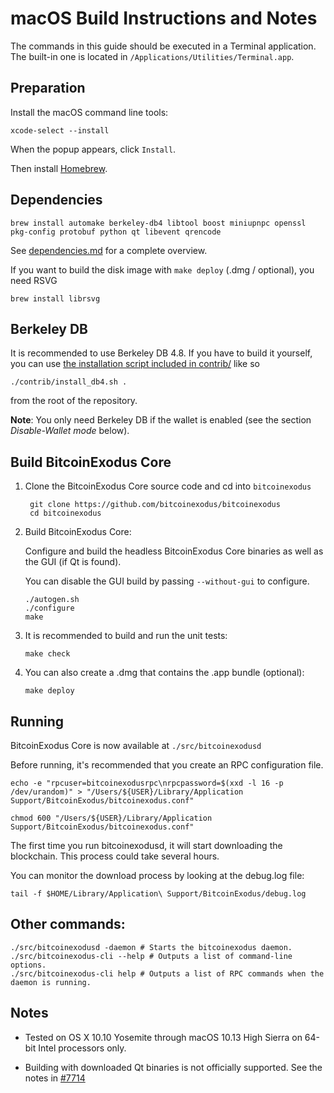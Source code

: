 macOS Build Instructions and Notes
====================================
The commands in this guide should be executed in a Terminal application.
The built-in one is located in `/Applications/Utilities/Terminal.app`.

Preparation
-----------
Install the macOS command line tools:

`xcode-select --install`

When the popup appears, click `Install`.

Then install [Homebrew](https://brew.sh).

Dependencies
----------------------

    brew install automake berkeley-db4 libtool boost miniupnpc openssl pkg-config protobuf python qt libevent qrencode

See [dependencies.md](dependencies.md) for a complete overview.

If you want to build the disk image with `make deploy` (.dmg / optional), you need RSVG

    brew install librsvg

Berkeley DB
-----------
It is recommended to use Berkeley DB 4.8. If you have to build it yourself,
you can use [the installation script included in contrib/](/contrib/install_db4.sh)
like so

```shell
./contrib/install_db4.sh .
```

from the root of the repository.

**Note**: You only need Berkeley DB if the wallet is enabled (see the section *Disable-Wallet mode* below).

Build BitcoinExodus Core
------------------------

1. Clone the BitcoinExodus Core source code and cd into `bitcoinexodus`

        git clone https://github.com/bitcoinexodus/bitcoinexodus
        cd bitcoinexodus

2.  Build BitcoinExodus Core:

    Configure and build the headless BitcoinExodus Core binaries as well as the GUI (if Qt is found).

    You can disable the GUI build by passing `--without-gui` to configure.

        ./autogen.sh
        ./configure
        make

3.  It is recommended to build and run the unit tests:

        make check

4.  You can also create a .dmg that contains the .app bundle (optional):

        make deploy

Running
-------

BitcoinExodus Core is now available at `./src/bitcoinexodusd`

Before running, it's recommended that you create an RPC configuration file.

    echo -e "rpcuser=bitcoinexodusrpc\nrpcpassword=$(xxd -l 16 -p /dev/urandom)" > "/Users/${USER}/Library/Application Support/BitcoinExodus/bitcoinexodus.conf"

    chmod 600 "/Users/${USER}/Library/Application Support/BitcoinExodus/bitcoinexodus.conf"

The first time you run bitcoinexodusd, it will start downloading the blockchain. This process could take several hours.

You can monitor the download process by looking at the debug.log file:

    tail -f $HOME/Library/Application\ Support/BitcoinExodus/debug.log

Other commands:
-------

    ./src/bitcoinexodusd -daemon # Starts the bitcoinexodus daemon.
    ./src/bitcoinexodus-cli --help # Outputs a list of command-line options.
    ./src/bitcoinexodus-cli help # Outputs a list of RPC commands when the daemon is running.

Notes
-----

* Tested on OS X 10.10 Yosemite through macOS 10.13 High Sierra on 64-bit Intel processors only.

* Building with downloaded Qt binaries is not officially supported. See the notes in [#7714](https://github.com/bitcoinexodus/bitcoinexodus/issues/7714)

